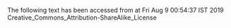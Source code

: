 The following text has been accessed from at Fri Aug 9 00:54:37 IST 2019
Creative_Commons_Attribution-ShareAlike_License
